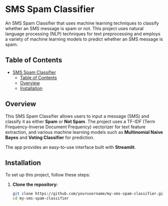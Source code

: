 # SMS Spam Classifier

An SMS Spam Classifier that uses machine learning techniques to classify whether an SMS message is spam or not. This project uses natural language processing (NLP) techniques for text preprocessing and employs a variety of machine learning models to predict whether an SMS message is spam.

## Table of Contents
- [SMS Spam Classifier](#sms-spam-classifier)
  - [Table of Contents](#table-of-contents)
  - [Overview](#overview)
  - [Installation](#installation)

## Overview

This SMS Spam Classifier allows users to input a message (SMS) and classify it as either **Spam** or **Not Spam**. The project uses a TF-IDF (Term Frequency-Inverse Document Frequency) vectorizer for text feature extraction, and various machine learning models such as **Multinomial Naive Bayes** and **Voting Classifier** for prediction.

The app provides an easy-to-use interface built with **Streamlit**.

## Installation

To set up this project, follow these steps:

1. **Clone the repository:**
   ```bash
   git clone https://github.com/yourusername/my-sms-spam-classifier.git
   cd my-sms-spam-classifier
